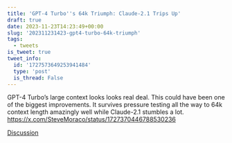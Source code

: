 ```yaml
---
title: 'GPT-4 Turbo''s 64k Triumph: Claude-2.1 Trips Up'
draft: true
date: 2023-11-23T14:23:49+00:00
slug: '202311231423-gpt4-turbo-64k-triumph'
tags:
  - tweets
is_tweet: true
tweet_info:
  id: '1727573649253941484'
  type: 'post'
  is_thread: False
---
```




GPT-4 Turbo’s large context looks looks real deal. This could have been one of the biggest improvements. It survives pressure testing all the way to 64k context length amazingly well while Claude-2.1 stumbles a lot. <https://x.com/SteveMoraco/status/1727370446788530236>

[Discussion](https://x.com/sytelus/status/1727573649253941484)
